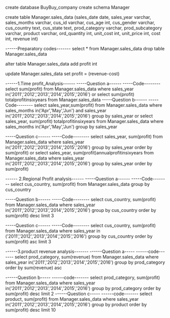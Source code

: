 create database BuyBuy_company
create schema Manager

create table Manager.sales_data
(sales_date date,
sales_year varchar,
sales_months varchar,
cus_id varchar,
cus_age int,
cus_gender varchar,
cus_country text,
cus_state text,
prod_category varchar,
prod_subcategory varchar,
product varchar,
ord_quantity int,
unit_cost int,
unit_price int,
cost int,
revenue int)

------Preparatory codes-------
select * from Manager.sales_data
drop table Manager.sales_data

alter table Manager.sales_data
add profit int

update Manager.sales_data
set profit = (revenue-cost)

------1.Time profit_Analysis------
-----Question a------
-----Code--------
select sum(profit) from Manager.sales_data
where sales_year in('2011','2012','2013','2014','2015','2016')
or 
select sum(profit) totalprofitinsixyears from Manager.sales_data
-----Question b------
-----Code--------
select sales_year,sum(profit) from Manager.sales_data
where sales_months in('Apr','May','Jun') and sales_year in('2011','2012','2013','2014','2015','2016')
group by sales_year
or 
select sales_year, sum(profit) totalprofitinsixyears from Manager.sales_data
where sales_months in('Apr','May','Jun')
group by sales_year

-----Question c------
-----Code--------
select sales_year, sum(profit) from Manager.sales_data
where sales_year in('2011','2012','2013','2014','2015','2016')
group by sales_year
order by sum(profit)
or
select sales_year, sum(profit)annualprofitinsixyears from Manager.sales_data
where sales_year in('2011','2012','2013','2014','2015','2016')
group by sales_year
order by sum(profit)

------ 2.Regional Profit analysis------
-----Question a------
-----Code--------
select cus_country, sum(profit) from Manager.sales_data
group by cus_country

-----Question b------
-----Code--------
select cus_country, sum(profit) from Manager.sales_data
where sales_year in('2011','2012','2013','2014','2015','2016')
group by cus_country
order by sum(profit) desc
limit 3

-----Question c------
-----Code--------
select cus_country, sum(profit) from Manager.sales_data
where sales_year in ('2011','2012','2013','2014','2015','2016')
group by cus_country
order by sum(profit) asc
limit 3

------3.product revenue analysis-------
------Question a-----
------code-------
select prod_category, sum(revenue) from Manager.sales_data
where sales_year in('2011','2012','2013','2014','2015','2016')
group by prod_category
order by sum(revenue) asc

------Question b-----
------code-------
select prod_category, sum(profit) from Manager.sales_data
where sales_year in('2011','2012','2013','2014','2015','2016')
group by prod_category
order by sum(profit) desc
limit 2
------Question c-----
------code-------
select product, sum(profit) from Manager.sales_data
where sales_year in('2011','2012','2013','2014','2015','2016')
group by product
order by sum(profit) desc
limit 10

